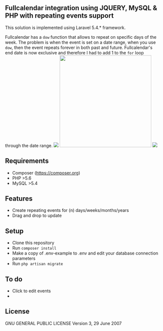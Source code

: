 ## Fullcalendar integration using JQUERY, MySQL & PHP with repeating events support

This solution is implemented using Laravel 5.4.* framework.

Fullcalendar has a `dow` function that allows to repeat on specific days of the week. The problem is when the event  is set on a date range, when you use `dow`, then the event repeats forever in both past and future. Fullcalendar's end date is now exclusive and therefore I had to add 1 to the `for` loop through the date range.
<img src="https://snag.gy/nQGlvr.jpg" style="max-height:500px">
<img src="https://snag.gy/5w4CRr.jpg" style="width:300px">
<img src="https://snag.gy/hatQxD.jpg" style="max-height:500px;">

## Requirements
- Composer (https://composer.org)
- PHP >5.6
- MySQL >5.4

## Features
- Create repeating events for (n) days/weeks/months/years
- Drag and drop to update

## Setup
- Clone this repository
- Run `composer install`
- Make a copy of .env-example to .env and edit your database connection parameters
- Run `php artisan migrate`

## To do
- Click to edit events
-
## License
GNU GENERAL PUBLIC LICENSE
Version 3, 29 June 2007

